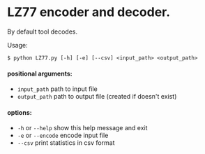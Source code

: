 # LZ77 encoder and decoder. 
By default tool decodes.

Usage: 
```
$ python LZ77.py [-h] [-e] [--csv] <input_path> <output_path>
```

#### positional arguments:
- `input_path`    path to input file
- `output_path`   path to output file (created if doesn't exist)

#### options:
- `-h` or `--help`    show this help message and exit
- `-e` or `--encode`  encode input file
- `--csv`         print statistics in csv format
